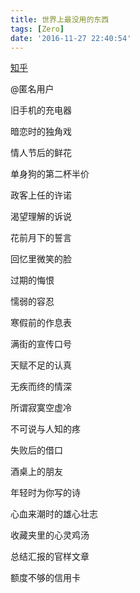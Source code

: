 ```yaml
---
title: 世界上最没用的东西
tags: [Zero]
date: '2016-11-27 22:40:54'
---
```


[知乎](https://www.zhihu.com/question/21905681/answer/93684468)

@匿名用户

旧手机的充电器

暗恋时的独角戏

情人节后的鲜花

单身狗的第二杯半价

政客上任的许诺

渴望理解的诉说

花前月下的誓言

回忆里微笑的脸

过期的悔恨

懦弱的容忍

寒假前的作息表

满街的宣传口号

天赋不足的认真

无疾而终的情深

所谓寂寞空虚冷

不可说与人知的疼

失败后的借口

酒桌上的朋友

年轻时为你写的诗

心血来潮时的雄心壮志

收藏夹里的心灵鸡汤

总结汇报的官样文章

额度不够的信用卡
